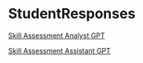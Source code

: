 # StudentResponses

[Skill Assessment Analyst GPT](https://chatgpt.com/g/g-685d923ecc808191908cf46aa488b03f-skill-assessment-analyst)

[Skill Assessment Assistant GPT](https://chatgpt.com/g/g-686fea55f9e08191ab8a9a2c2f51abd2-skill-assessment-assistant)

